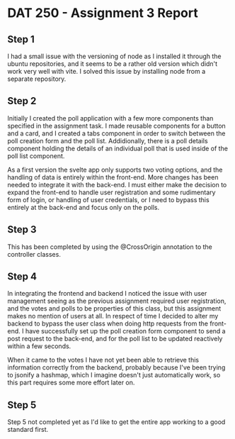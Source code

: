 # DAT 250 - Assignment 3 Report

## Step 1

I had a small issue with the versioning of node as I installed it through the ubuntu repositories, and it seems to be a rather old version which didn't work very well with vite. I solved this issue by installing node from a separate repository.

## Step 2

Initially I created the poll application with a few more components than specified in the assignment task. I made reusable components for a button and a card, and I created a tabs component in order to switch between the poll creation form and the poll list. Addidionally, there is a poll details component holding the details of an individual poll that is used inside of the poll list component.

As a first version the svelte app only supports two voting options, and the handling of data is entirely within the front-end. More changes has been needed to integrate it with the back-end. I must either make the decision to expand the front-end to handle user registration and some rudimentary form of login, or handling of user credentials, or I need to bypass this entirely at the back-end and focus only on the polls.

## Step 3

This has been completed by using the @CrossOrigin annotation to the controller classes.

## Step 4

In integrating the frontend and backend I noticed the issue with user management seeing as the previous
assignment required user registration, and the votes and polls to be properties of this class, but this assignment makes
no mention of users at all. In respect of time I decided to alter my backend to bypass the user class when doing http requests
from the front-end. I have successfully set up the poll creation form component to send a post request to the back-end, and for the
poll list to be updated reactively within a few seconds.

When it came to the votes I have not yet been able to retrieve this information correctly from the backend, probably because I've been trying to jsonify a hashmap, which I imagine doesn't just automatically work, so this part requires some more effort later on.

## Step 5

Step 5 not completed yet as I'd like to get the entire app working to a good standard first.
